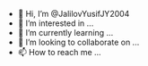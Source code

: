- 👋 Hi, I’m @JalilovYusifJY2004
- 👀 I’m interested in ...
- 🌱 I’m currently learning ...
- 💞️ I’m looking to collaborate on ...
- 📫 How to reach me ...

<!---
I'm BackEnd Developer

--->
